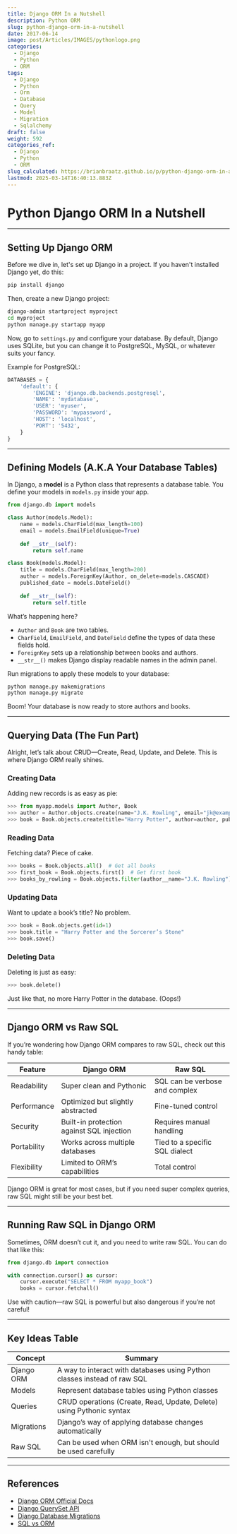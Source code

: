 ```yaml
---
title: Django ORM In a Nutshell
description: Python ORM
slug: python-django-orm-in-a-nutshell
date: 2017-06-14
image: post/Articles/IMAGES/pythonlogo.png
categories:
  - Django
  - Python
  - ORM
tags:
  - Django
  - Python
  - Orm
  - Database
  - Query
  - Model
  - Migration
  - Sqlalchemy
draft: false
weight: 592
categories_ref:
  - Django
  - Python
  - ORM
slug_calculated: https://brianbraatz.github.io/p/python-django-orm-in-a-nutshell
lastmod: 2025-03-14T16:40:13.883Z
---
```

# Python Django ORM In a Nutshell

<!-- ## Introduction

Alright, buckle up, fellow code wranglers! If you've ever wrangled SQL queries by hand, you'll appreciate Django's ORM like a cold drink on a hot day.

The Django ORM (Object-Relational Mapper) is like a personal assistant for your database. Instead of writing soul-draining SQL, you write Python, and Django does the heavy lifting.

No more forgetting that weird JOIN syntax or debugging mysterious SQL errors at 3 AM. Instead, you get to work with Python classes and objects, and Django makes sure everything talks smoothly to your database. -->

***

## Setting Up Django ORM

Before we dive in, let's set up Django in a project. If you haven't installed Django yet, do this:

```sh
pip install django
```

Then, create a new Django project:

```sh
django-admin startproject myproject
cd myproject
python manage.py startapp myapp
```

Now, go to `settings.py` and configure your database. By default, Django uses SQLite, but you can change it to PostgreSQL, MySQL, or whatever suits your fancy.

Example for PostgreSQL:

```python
DATABASES = {
    'default': {
        'ENGINE': 'django.db.backends.postgresql',
        'NAME': 'mydatabase',
        'USER': 'myuser',
        'PASSWORD': 'mypassword',
        'HOST': 'localhost',
        'PORT': '5432',
    }
}
```

***

## Defining Models (A.K.A Your Database Tables)

In Django, a **model** is a Python class that represents a database table. You define your models in `models.py` inside your app.

```python
from django.db import models

class Author(models.Model):
    name = models.CharField(max_length=100)
    email = models.EmailField(unique=True)
    
    def __str__(self):
        return self.name

class Book(models.Model):
    title = models.CharField(max_length=200)
    author = models.ForeignKey(Author, on_delete=models.CASCADE)
    published_date = models.DateField()
    
    def __str__(self):
        return self.title
```

What’s happening here?

* `Author` and `Book` are two tables.
* `CharField`, `EmailField`, and `DateField` define the types of data these fields hold.
* `ForeignKey` sets up a relationship between books and authors.
* `__str__()` makes Django display readable names in the admin panel.

Run migrations to apply these models to your database:

```sh
python manage.py makemigrations
python manage.py migrate
```

Boom! Your database is now ready to store authors and books.

***

## Querying Data (The Fun Part)

Alright, let’s talk about CRUD—Create, Read, Update, and Delete. This is where Django ORM really shines.

### Creating Data

Adding new records is as easy as pie:

```python
>>> from myapp.models import Author, Book
>>> author = Author.objects.create(name="J.K. Rowling", email="jk@example.com")
>>> book = Book.objects.create(title="Harry Potter", author=author, published_date="1997-06-26")
```

### Reading Data

Fetching data? Piece of cake.

```python
>>> books = Book.objects.all()  # Get all books
>>> first_book = Book.objects.first()  # Get first book
>>> books_by_rowling = Book.objects.filter(author__name="J.K. Rowling")  # Filter books
```

### Updating Data

Want to update a book’s title? No problem.

```python
>>> book = Book.objects.get(id=1)
>>> book.title = "Harry Potter and the Sorcerer’s Stone"
>>> book.save()
```

### Deleting Data

Deleting is just as easy:

```python
>>> book.delete()
```

Just like that, no more Harry Potter in the database. (Oops!)

***

## Django ORM vs Raw SQL

If you’re wondering how Django ORM compares to raw SQL, check out this handy table:

| Feature     | Django ORM                                | Raw SQL                        |
| ----------- | ----------------------------------------- | ------------------------------ |
| Readability | Super clean and Pythonic                  | SQL can be verbose and complex |
| Performance | Optimized but slightly abstracted         | Fine-tuned control             |
| Security    | Built-in protection against SQL injection | Requires manual handling       |
| Portability | Works across multiple databases           | Tied to a specific SQL dialect |
| Flexibility | Limited to ORM’s capabilities             | Total control                  |

Django ORM is great for most cases, but if you need super complex queries, raw SQL might still be your best bet.

***

## Running Raw SQL in Django ORM

Sometimes, ORM doesn’t cut it, and you need to write raw SQL. You can do that like this:

```python
from django.db import connection

with connection.cursor() as cursor:
    cursor.execute("SELECT * FROM myapp_book")
    books = cursor.fetchall()
```

Use with caution—raw SQL is powerful but also dangerous if you’re not careful!

***

<!-- ## Conclusion

Django ORM is like a magic wand for your database. It makes querying easy, migrations painless, and life as a developer a whole lot better.

So go forth, embrace the ORM life, and may your queries always be efficient!

--- -->

## Key Ideas Table

| Concept    | Summary                                                                  |
| ---------- | ------------------------------------------------------------------------ |
| Django ORM | A way to interact with databases using Python classes instead of raw SQL |
| Models     | Represent database tables using Python classes                           |
| Queries    | CRUD operations (Create, Read, Update, Delete) using Pythonic syntax     |
| Migrations | Django’s way of applying database changes automatically                  |
| Raw SQL    | Can be used when ORM isn't enough, but should be used carefully          |

***

## References

* [Django ORM Official Docs](https://docs.djangoproject.com/en/stable/topics/db/models/)
* [Django QuerySet API](https://docs.djangoproject.com/en/stable/ref/models/querysets/)
* [Django Database Migrations](https://docs.djangoproject.com/en/stable/topics/migrations/)
* [SQL vs ORM](https://stackoverflow.com/questions/6579061/sql-vs-orm-performance)
